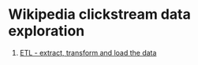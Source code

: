 # Wikipedia clickstream data exploration

1. [ETL - extract, transform and load the data](00_import_data_into_neo4j.ipynb)
